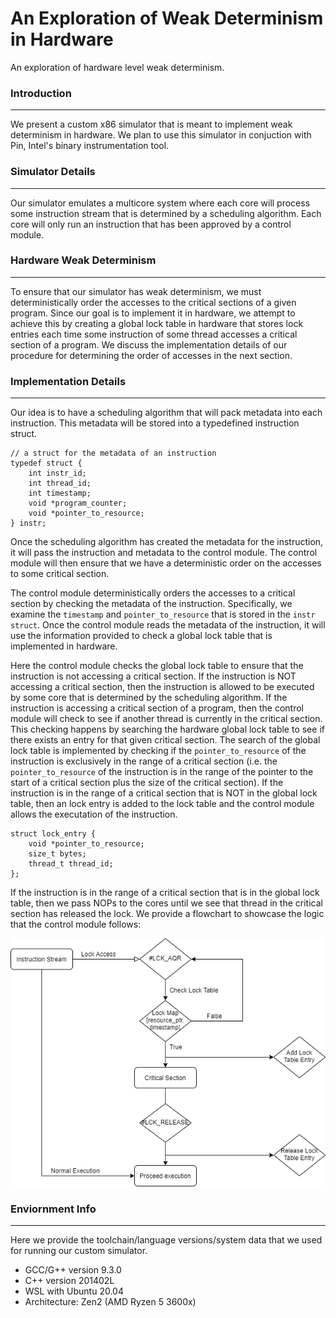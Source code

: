 # An Exploration of Weak Determinism in Hardware
An exploration of hardware level weak determinism.

### Introduction
-------------------------------------------------
We present a custom x86 simulator that is meant to implement weak determinism in hardware. We plan to use this simulator in conjuction with Pin, Intel's binary instrumentation tool.

### Simulator Details
-------------------------------------------------
Our simulator emulates a multicore system where each core will process some instruction stream that is determined by a scheduling algorithm. Each core will only run an instruction that has been approved by a control module.

### Hardware Weak Determinism
-------------------------------------------------
To ensure that our simulator has weak determinism, we must deterministically order the accesses to the critical sections of a given program. Since our goal is to implement it in hardware, we attempt to achieve this by creating a global lock table in hardware that stores lock entries each time some instruction of some thread accesses a critical section of a program. We discuss the implementation details of our procedure for determining the order of accesses in the next section.


### Implementation Details
-------------------------------------------------

Our idea is to have a scheduling algorithm that will pack metadata into each instruction. This metadata will be stored into a typedefined instruction struct. 

```
// a struct for the metadata of an instruction
typedef struct {
    int instr_id; 
    int thread_id; 
    int timestamp; 
    void *program_counter;
    void *pointer_to_resource; 
} instr;
```

Once the scheduling algorithm has created the metadata for the instruction, it will pass the instruction and metadata to the control module. The control module will then ensure that we have a deterministic order on the accesses to some critical section.

The control module deterministically orders the accesses to a critical section by checking the metadata of the instruction. Specifically, we examine the `timestamp` and `pointer_to_resource` that is stored in the `instr struct`. Once the control module reads the metadata of the instruction, it will use the information provided to check a global lock table that is implemented in hardware.

Here the control module checks the global lock table to ensure that the instruction is not accessing a critical section. If the instruction is NOT accessing a critical section, then the instruction is allowed to be executed by some core that is determined by the scheduling algorithm. If the instruction is accessing a critical section of a program, then the control module will check to see if another thread is currently in the critical section. This checking happens by searching the hardware global lock table to see if there exists an entry for that given critical section. The search of the global lock table is implemented by checking if the `pointer_to_resource` of the instruction is exclusively in the range of a critical section (i.e. the `pointer_to_resource` of the instruction is in the range of the pointer to the start of a critical section plus the size of the critical section). If the instruction is in the range of a critical section that is NOT in the global lock table, then an lock entry is added to the lock table and the control module allows the executation of the instruction. 

```
struct lock_entry {
    void *pointer_to_resource;
    size_t bytes;
    thread_t thread_id;
};
```

If the instruction is in the range of a critical section that is in the global lock table, then we pass NOPs to the cores until we see that thread in the critical section has released the lock. We provide a flowchart to showcase the logic that the control module follows:

<img title="Flow Chart for the logic of the Control Module" src="/images/weak_det_flowchart.png">


### Enviornment Info
-------------------------------------------------
Here we provide the toolchain/language versions/system data that we used for running our custom simulator.

* GCC/G++ version 9.3.0
* C++ version 201402L
* WSL with Ubuntu 20.04
* Architecture: Zen2 (AMD Ryzen 5 3600x)
